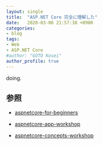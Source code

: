 ```yaml
---
layout: single
title:  "ASP.NET Core 完全に理解した"
date:   2020-03-06 21:57:38 +0900
categories:
- blog
tags:
- Web
- ASP.NET Core
#author: "GOTO Kosei"
author_profile: true
---
```


doing.

## 参照

- [aspnetcore-for-beginners](https://github.com/dotnet-presentations/aspnetcore-for-beginners)

- [aspnetcore-app-workshop](https://github.com/dotnet-presentations/aspnetcore-app-workshop)

- [aspnetcore-concepts-workshop](https://github.com/dotnet-presentations/aspnetcore-concepts-workshop)


